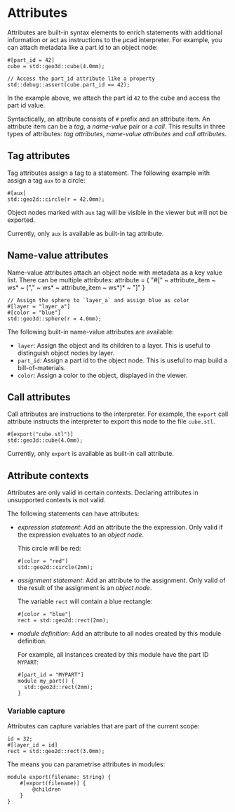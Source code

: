 # Attributes

Attributes are built-in syntax elements to enrich statements with additional information or act as instructions to the µcad interpreter.
For example, you can attach metadata like a part id to an object node:

```µcad,attributes_part_id
#[part_id = 42]
cube = std::geo3d::cube(4.0mm);

// Access the part_id attribute like a property
std::debug::assert(cube.part_id == 42);
```

In the example above, we attach the part id `42` to the cube and access the part id value.

Syntactically, an attribute consists of `#` prefix and an attribute item.
An attribute item can be a *tag*, a *name-value* pair or a *call*.
This results in three types of attributes: *tag attributes*, *name-value attributes* and *call attributes*.

## Tag attributes

Tag attributes assign a tag to a statement.
The following example with assign a tag `aux` to a circle:

```µcad,attributes_tag
#[aux]
std::geo2d::circle(r = 42.0mm);
```

Object nodes marked with `aux` tag will be visible in the viewer but will not be exported.

Currently, only `aux` is available as built-in tag attribute.

## Name-value attributes

Name-value attributes attach an object node with metadata as a key value list. 
There can be multiple attributes:
attribute = { "#[" ~ attribute_item ~ ws* ~ ("," ~ ws* ~ attribute_item ~ ws*)* ~ "]" }

```µcad,attributes_name_value
// Assign the sphere to `layer_a` and assign blue as color 
#[layer = "layer_a"]
#[color = "blue"]
std::geo3d::sphere(r = 4.0mm);
```

The following built-in name-value attributes are available:

* `layer`: Assign the object and its children to a layer. This is useful to distinguish object nodes by layer.
* `part_id`: Assign a part id to the object node. This is useful to map build a bill-of-materials.
* `color`: Assign a color to the object, displayed in the viewer.

## Call attributes

Call attributes are instructions to the interpreter.
For example, the `export` call attribute instructs the interpreter to export this node to the file `cube.stl`.

```µcad,attributes_call
#[export("cube.stl")]
std::geo3d::cube(4.0mm);
```

Currently, only `export` is available as built-in call attribute.

## Attribute contexts

Attributes are only valid in certain contexts.
Declaring attributes in unsupported contexts is not valid.

The following statements can have attributes:

* *expression statement*: Add an attribute the the expression. Only valid if the expression evaluates to an *object node*.

  This circle will be red:

  ```µcad,attributes_expression
  #[color = "red"]
  std::geo2d::circle(2mm);
  ```

* *assignment statement*: Add an attribute to the assignment. Only valid of the result of the assignment is an *object node*.

  The variable `rect` will contain a blue rectangle:

  ```µcad,attributes_assignment
  #[color = "blue"] 
  rect = std::geo2d::rect(2mm);
  ```

* *module definition*: Add an attribute to all nodes created by this module definition. 

  For example, all instances created by this module have the part ID `MYPART`:
  
  ```µcad,attributes_module_definition
  #[part_id = "MYPART"] 
  module my_part() { 
    std::geo2d::rect(2mm); 
  }
  ```

### Variable capture

Attributes can capture variables that are part of the current scope:

```µcad,attributes_capture
id = 32;
#[layer_id = id]
rect = std::geo2d::rect(3.0mm);
```

The means you can parametrise attributes in modules:

```µcad,attributes_module_export
module export(filename: String) {
    #[export(filename)] {
        @children
    }
}
```
